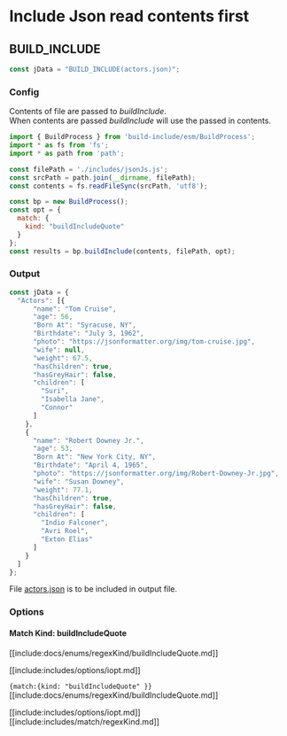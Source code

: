 # Include Json read contents first

## BUILD_INCLUDE

<div class="nowrapcode">

```js
const jData = "BUILD_INCLUDE(actors.json)";
```

</div>

### Config

Contents of file are passed to *buildInclude*.  
When contents are passed *buildInclude* will use the passed in contents.

````js
import { BuildProcess } from 'build-include/esm/BuildProcess';
import * as fs from 'fs';
import * as path from 'path';

const filePath = './includes/jsonJs.js';
const srcPath = path.join(__dirname, filePath);
const contents = fs.readFileSync(srcPath, 'utf8');

const bp = new BuildProcess();
const opt = {
  match: {
    kind: "buildIncludeQuote"
  }
};
const results = bp.buildInclude(contents, filePath, opt);
````

### Output

```js
const jData = {
  "Actors": [{
      "name": "Tom Cruise",
      "age": 56,
      "Born At": "Syracuse, NY",
      "Birthdate": "July 3, 1962",
      "photo": "https://jsonformatter.org/img/tom-cruise.jpg",
      "wife": null,
      "weight": 67.5,
      "hasChildren": true,
      "hasGreyHair": false,
      "children": [
        "Suri",
        "Isabella Jane",
        "Connor"
      ]
    },
    {
      "name": "Robert Downey Jr.",
      "age": 53,
      "Born At": "New York City, NY",
      "Birthdate": "April 4, 1965",
      "photo": "https://jsonformatter.org/img/Robert-Downey-Jr.jpg",
      "wife": "Susan Downey",
      "weight": 77.1,
      "hasChildren": true,
      "hasGreyHair": false,
      "children": [
        "Indio Falconer",
        "Avri Roel",
        "Exton Elias"
      ]
    }
  ]
};
```

File [actors.json](replacements/actors.json.html) is to be included in output file.

### Options

#### Match Kind: buildIncludeQuote

[[include:docs/enums/regexKind/buildIncludeQuote.md]]

[[include:includes/options/iopt.md]]

`{match:{kind: "buildIncludeQuote" }}`  
[[include:docs/enums/regexKind/buildIncludeQuote.md]]

[[include:includes/options/iopt.md]]
[[include:includes/match/regexKind.md]]
